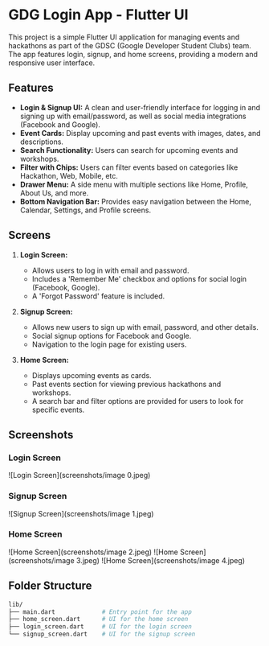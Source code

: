 # GDG Login App - Flutter UI

This project is a simple Flutter UI application for managing events and hackathons as part of the GDSC (Google Developer Student Clubs) team. The app features login, signup, and home screens, providing a modern and responsive user interface.

## Features

- **Login & Signup UI:** A clean and user-friendly interface for logging in and signing up with email/password, as well as social media integrations (Facebook and Google).
- **Event Cards:** Display upcoming and past events with images, dates, and descriptions.
- **Search Functionality:** Users can search for upcoming events and workshops.
- **Filter with Chips:** Users can filter events based on categories like Hackathon, Web, Mobile, etc.
- **Drawer Menu:** A side menu with multiple sections like Home, Profile, About Us, and more.
- **Bottom Navigation Bar:** Provides easy navigation between the Home, Calendar, Settings, and Profile screens.

## Screens

1. **Login Screen:**
   - Allows users to log in with email and password.
   - Includes a 'Remember Me' checkbox and options for social login (Facebook, Google).
   - A 'Forgot Password' feature is included.

2. **Signup Screen:**
   - Allows new users to sign up with email, password, and other details.
   - Social signup options for Facebook and Google.
   - Navigation to the login page for existing users.

3. **Home Screen:**
   - Displays upcoming events as cards.
   - Past events section for viewing previous hackathons and workshops.
   - A search bar and filter options are provided for users to look for specific events.
     
## Screenshots

### Login Screen
![Login Screen](screenshots/image 0.jpeg)

### Signup Screen
![Signup Screen](screenshots/image 1.jpeg)

### Home Screen
![Home Screen](screenshots/image 2.jpeg)
![Home Screen](screenshots/image 3.jpeg)
![Home Screen](screenshots/image 4.jpeg)

## Folder Structure

```bash
lib/
├── main.dart             # Entry point for the app
├── home_screen.dart      # UI for the home screen
├── login_screen.dart     # UI for the login screen
└── signup_screen.dart    # UI for the signup screen


